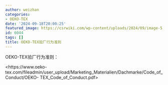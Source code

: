 ```yaml
---
author: weizhan
categories:
- OEKO-TEX
date: '2024-09-18T20:00:25'
featured_image: https://csrwiki.com/wp-content/uploads/2024/09/image-5.png
id: 6044
tags: []
title: OEKO-TEX验厂行为准则
---
```


OEKO-TEX验厂行为准则：

<https://www.oeko-
tex.com/fileadmin/user_upload/Marketing_Materialien/Dachmarke/Code_of_Conduct/OEKO-
TEX_Code_of_Conduct.pdf>

